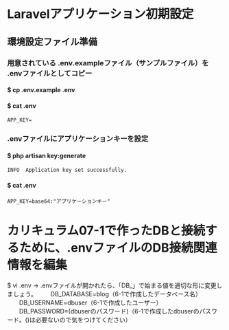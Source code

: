 # Laravelアプリケーション初期設定

## 環境設定ファイル準備

### 用意されている .env.exampleファイル（サンプルファイル）を .envファイルとしてコピー
#### $ cp .env.example .env
#### $ cat .env

    APP_KEY=

### .envファイルにアプリケーションキーを設定
#### $ php artisan key:generate

    INFO  Application key set successfully.

#### $ cat .env

    APP_KEY=base64:"アプリケーションキー"

# カリキュラム07-1で作ったDBと接続するために、.envファイルのDB接続関連情報を編集
$ vi .env
→ .envファイルが開かれたら、「DB_」で始まる値を適切な形に変更しましょう。
　　DB_DATABASE=blog（6-1で作成したデータベース名）
　　DB_USERNAME=dbuser（6-1で作成したユーザー）
　　DB_PASSWORD=(dbuserのパスワード)（6-1で作成したdbuserのパスワード。()は必要ないので気をつけてください）